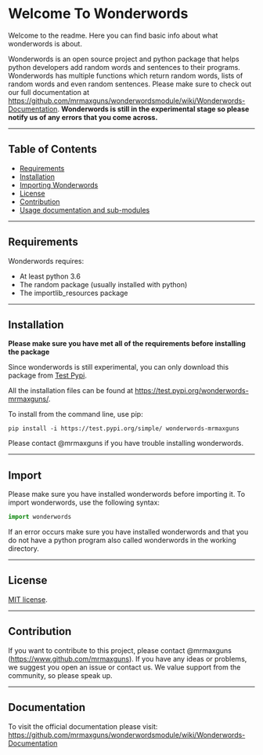 # Welcome To Wonderwords
Welcome to the readme. Here you can find basic info about what wonderwords is about.

Wonderwords is an open source project and python package that helps python developers add random words and sentences to their programs.
Wonderwords has multiple functions which return random words, lists of random words and even random sentences.
Please make sure to check out our full documentation at https://github.com/mrmaxguns/wonderwordsmodule/wiki/Wonderwords-Documentation.
**Wonderwords is still in the experimental stage so please notify us of any errors that you come across.**

***
## Table of Contents
* [Requirements](#Requirements)
* [Installation](#Installation)
* [Importing Wonderwords](#Import)
* [License](#License)
* [Contribution](#Contribution)
* [Usage documentation and sub-modules](#Documentation)


***
## Requirements
Wonderwords requires:
* At least python 3.6
* The random package (usually installed with python)
* The importlib_resources package


***
## Installation
**Please make sure you have met all of the requirements before installing the package**

Since wonderwords is still experimental, you can only download this package from [Test Pypi](https://test.pypi.org). 

All the installation files can be found at https://test.pypi.org/wonderwords-mrmaxguns/.

To install from the command line, use pip:
```
pip install -i https://test.pypi.org/simple/ wonderwords-mrmaxguns
```
Please contact @mrmaxguns if you have trouble installing wonderwords.

***
## Import
Please make sure you have installed wonderwords before importing it. To import wonderwords, use the following syntax:
```python
import wonderwords
```
If an error occurs make sure you have installed wonderwords and that you do not have a python program also called wonderwords in the working directory.

***
## License
[MIT license](https://choosealicense.com/licenses/mit/).

***
## Contribution
If you want to contribute to this project, please contact @mrmaxguns (https://www.github.com/mrmaxguns). If you have any ideas or problems, we suggest you open an issue or contact us. We value support from the community, so please speak up.

***
## Documentation
To visit the official documentation please visit: https://github.com/mrmaxguns/wonderwordsmodule/wiki/Wonderwords-Documentation